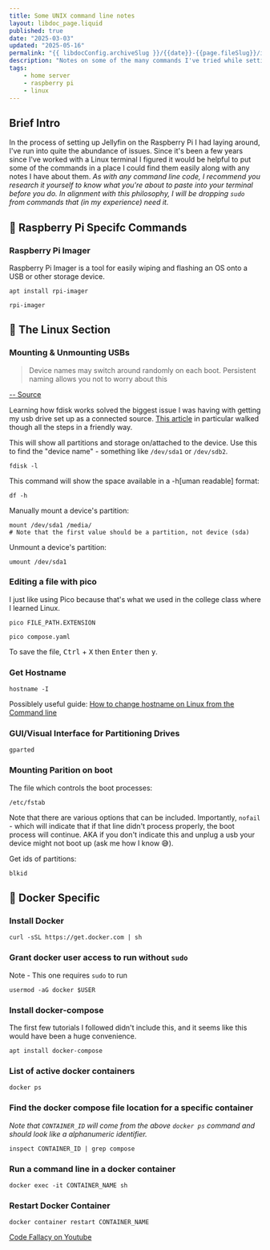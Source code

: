 ```yaml
---
title: Some UNIX command line notes
layout: libdoc_page.liquid
published: true
date: "2025-03-03"
updated: "2025-05-16"
permalink: "{{ libdocConfig.archiveSlug }}/{{date}}-{{page.fileSlug}}/index.html"
description: "Notes on some of the many commands I've tried while setting up a Raspberry pi as a Jellyfin home media server with Docker."
tags:
    - home server
    - raspberry pi
    - linux
---
```


## Brief Intro

In the process of setting up Jellyfin on the Raspberry Pi I had laying around, I've run into quite the abundance of issues. Since it's been a few years since I've worked with a Linux terminal I figured it would be helpful to put some of the commands in a place I could find them easily along with any notes I have about them. _As with any command line code, I recommend you research it yourself to know what you're about to paste into your terminal before you do. In alignment with this philosophy, I will be dropping `sudo` from commands that (in my experience) need it._

## 🥧 Raspberry Pi Specifc Commands

### Raspberry Pi Imager

Raspberry Pi Imager is a tool for easily wiping and flashing an OS onto a USB or other storage device.

```bash{codeTitle: "Raspberry Pi Imager Install"}
apt install rpi-imager
```

```bash{codeTitle: "Run Raspberry Pi Imager"}
rpi-imager
```

## 🐧 The Linux Section

### Mounting & Unmounting USBs

> Device names may switch around randomly on each boot. Persistent naming allows you not to worry about this

[-- Source](https://wiki.debian.org/Part-UUID)

Learning how fdisk works solved the biggest issue I was having with getting my usb drive set up as a connected source. [This article](https://www.howtogeek.com/106873/how-to-use-fdisk-to-manage-partitions-on-linux/) in particular walked though all the steps in a friendly way.

This will show all partitions and storage on/attached to the device. Use this to find the "device name" - something like `/dev/sda1` or `/dev/sdb2`.

```bash{codeTitle: "List all attached storage"}
fdisk -l
```

This command will show the space available in a -h[uman readable] format:

```bash{codeTitle: "List all file systems and mount locations available"}
df -h
```

Manually mount a device's partition:

```bash{codeTitle: "Mount a partition to a specific location"}
mount /dev/sda1 /media/
# Note that the first value should be a partition, not device (sda)
```

Unmount a device's partition:

```bash{codeTitle: "Unmount a partition (Mount location irrelevant)"}
umount /dev/sda1
```

### Editing a file with pico

I just like using Pico because that's what we used in the college class where I learned Linux.

```bash{codeTitle: "Edit with Pico"}
pico FILE_PATH.EXTENSION

pico compose.yaml
```

To save the file, <kbd>Ctrl</kbd> + <kbd>X</kbd> then <kbd>Enter</kbd> then <kbd>y</kbd>.

### Get Hostname

```bash{codeTitle: "Get Hostname"}
hostname -I
```

Possiblely useful guide: [How to change hostname on Linux from the Command line](https://linuxconfig.org/how-to-change-hostname-on-linux)

### GUI/Visual Interface for Partitioning Drives

```bash{codeTitle: "GUI for Partitioning Drives"}
gparted
```

### Mounting Parition on boot

The file which controls the boot processes:

```
/etc/fstab
```

Note that there are various options that can be included. Importantly, `nofail` - which will indicate that if that line didn't process properly, the boot process will continue. AKA if you don't indicate this and unplug a usb your device might not boot up (ask me how I know 😅).

Get ids of partitions:

```
blkid
```

## 🐋 Docker Specific

### Install Docker

```bash{codeTitle: "Install Docker"}
curl -sSL https://get.docker.com | sh
```

### Grant docker user access to run without `sudo`

Note - This one requires `sudo` to run

```bash{codeTitle: "Grant docker $USER permissions"}
usermod -aG docker $USER
```

### Install docker-compose

The first few tutorials I followed didn't include this, and it seems like this would have been a huge convenience.

```bash{codeTitle: "Install Docker-Compose"}
apt install docker-compose
```

### List of active docker containers

```bash{codeTitle: "List active Docker containers"}
docker ps
```

### Find the docker compose file location for a specific container

_Note that `CONTAINER_ID` will come from the above `docker ps` command and should look like a alphanumeric identifier._

```bash{codeTitle: "Find the docker compose file location"}
inspect CONTAINER_ID | grep compose
```

### Run a command line in a docker container

```bash{codeTitle: "Run a bash shell in a specified docker container"}
docker exec -it CONTAINER_NAME sh
```

### Restart Docker Container

<codeblock title="Restart named Docker Container" lang="cmd">

```bash{codeTitle: "Restart named docker container"}
docker container restart CONTAINER_NAME
```

</codeblock>

<sticky-note content='Huge thanks to Code Fallacy on Youtube for the excellent guides that got me through this'>
</sticky-note>

[Code Fallacy on Youtube](https://www.youtube.com/@codefallacy)
